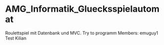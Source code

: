 # AMG_Informatik_Gluecksspielautomat
Roulettspiel mit Datenbank und MVC. Try to programm
Members: emuguy1
Test Kilian